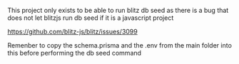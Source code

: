This project only exists to be able to run blitz db seed
as there is a bug that does not let blitzjs run db seed
if it is a javascript project

https://github.com/blitz-js/blitz/issues/3099

Remenber to copy the schema.prisma and the .env from the main folder into this before performing the db seed command
